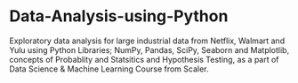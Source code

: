 # Data-Analysis-using-Python
Exploratory data analysis for large industrial data from Netflix, Walmart and Yulu using Python Libraries; NumPy, Pandas, SciPy, Seaborn and Matplotlib, concepts of Probablity and Statsitics and Hypothesis Testing, as a part of Data Science & Machine Learning Course from Scaler.
